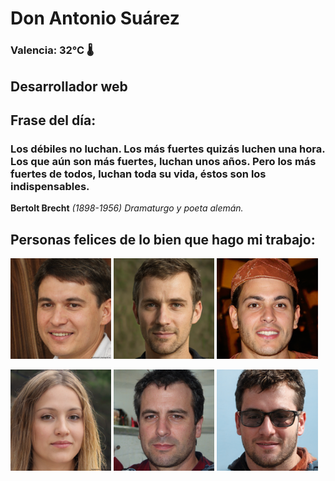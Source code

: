 # Don Antonio Suárez
### Valencia:  32°C 🌡️
## Desarrollador web
## Frase del día:
<!-- START QUOTE -->
### Los débiles no luchan. Los más fuertes quizás luchen una hora. Los que aún son más fuertes, luchan unos años. Pero los más fuertes de todos, luchan toda su vida, éstos son los indispensables.
**Bertolt Brecht** *(1898-1956) Dramaturgo y poeta alemán.*
<!-- END QUOTE -->






## Personas felices de lo bien que hago mi trabajo:

<p float="left">
  <img src="src/image_0.png" width="32%" />
  <img src="src/image_1.png" width="32%" /> 
  <img src="src/image_2.png" width="32%" />
</p>
<p float="left">
  <img src="src/image_3.png" width="32%" />
  <img src="src/image_4.png" width="32%" /> 
  <img src="src/image_5.png" width="32%" />
</p>